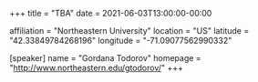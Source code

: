 +++
title = "TBA"
date = 2021-06-03T13:00:00-00:00

affiliation = "Northeastern University"
location = "US"
latitude = "42.33849784268196"
longitude = "-71.09077562990332"

[speaker]
  name = "Gordana Todorov"
  homepage = "http://www.northeastern.edu/gtodorov/"
+++
